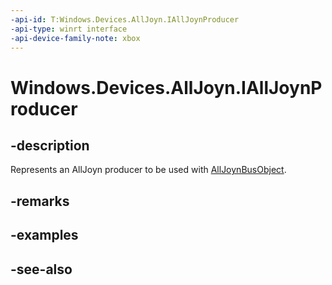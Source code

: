```yaml
---
-api-id: T:Windows.Devices.AllJoyn.IAllJoynProducer
-api-type: winrt interface
-api-device-family-note: xbox
---
```


<!-- Interface syntax.
public interface IAllJoynProducer : 
-->

# Windows.Devices.AllJoyn.IAllJoynProducer

## -description
Represents an AllJoyn producer to be used with [AllJoynBusObject](alljoynbusobject.md).

## -remarks

## -examples

## -see-also